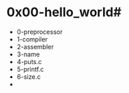 # 0x00-hello_world#

* 0-preprocessor
* 1-compiler
* 2-assembler
* 3-name
* 4-puts.c
* 5-printf.c
* 6-size.c
*
